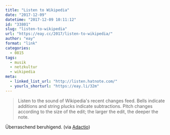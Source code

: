 ```yaml
---
title: "Listen to Wikipedia"
date: "2017-12-09"
datetime: "2017-12-09 10:11:12"
id: "33801"
slug: "listen-to-wikipedia"
url: "https://eay.cc/2017/listen-to-wikipedia/"
author: "eay"
format: "link"
categories:
  - 0815
tags:
  - musik
  - netzkultur
  - wikipedia
meta:
  - linked_list_url: "http://listen.hatnote.com/"
  - yourls_shorturl: "https://eay.li/32m"
---
```


> Listen to the sound of Wikipedia's recent changes feed. Bells indicate additions and string plucks indicate subtractions. Pitch changes according to the size of the edit; the larger the edit, the deeper the note.

Überraschend beruhigend. (via [Adactio](https://adactio.com/notes/13185))
